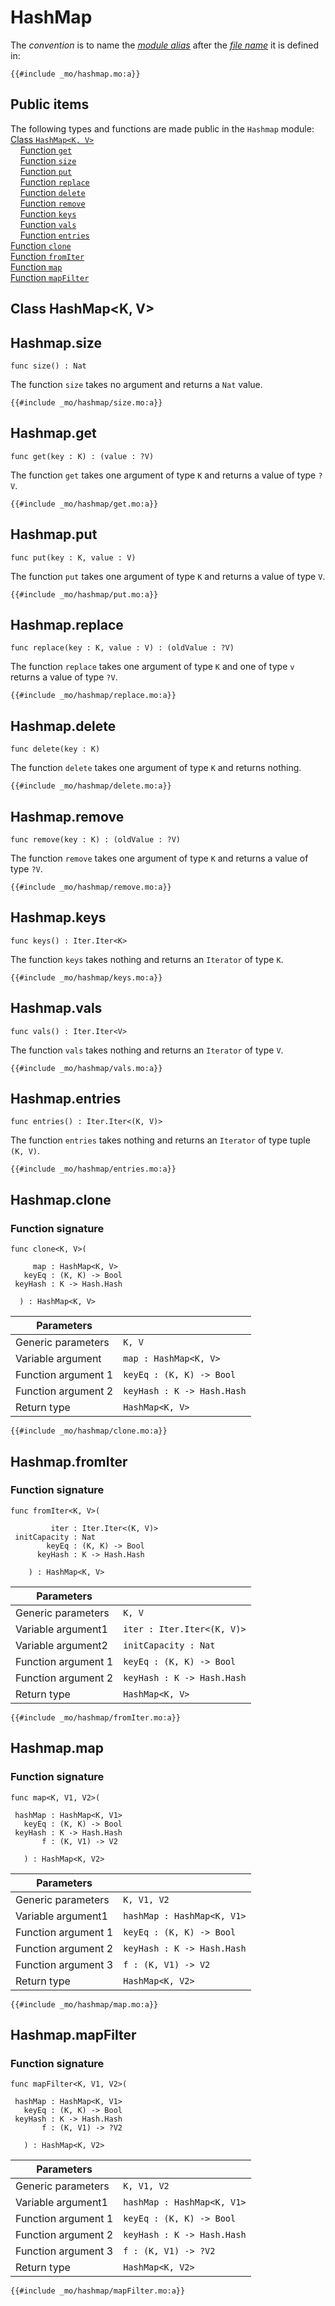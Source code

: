 # HashMap
The *convention* is to name the [*module alias*](/common-programming-concepts/modules.html#imports) after the [*file name*](/common-programming-concepts/modules.html#imports) it is defined in:

```motoko
{{#include _mo/hashmap.mo:a}}
```

## Public items
The following types and functions are made public in the `Hashmap` module:   
[Class `HashMap<K, V>`](#class)     
&nbsp;&nbsp;&nbsp;&nbsp;[Function `get`](#hashmapget)  
&nbsp;&nbsp;&nbsp;&nbsp;[Function `size`](#hashmapsize)  
&nbsp;&nbsp;&nbsp;&nbsp;[Function `put`](#hashmapput)  
&nbsp;&nbsp;&nbsp;&nbsp;[Function `replace`](#hashmapreplace)  
&nbsp;&nbsp;&nbsp;&nbsp;[Function `delete`](#hashmapdelete)  
&nbsp;&nbsp;&nbsp;&nbsp;[Function `remove`](#hashmapremove)  
&nbsp;&nbsp;&nbsp;&nbsp;[Function `keys`](#hashmapkeys)  
&nbsp;&nbsp;&nbsp;&nbsp;[Function `vals`](#hashmapvals)  
&nbsp;&nbsp;&nbsp;&nbsp;[Function `entries`](#hashmapentries)  
[Function `clone`](#hashmapclone)  
[Function `fromIter`](#hashmapfromiter)  
[Function `map`](#hashmapmap)  
[Function `mapFilter`](#hashmapmapfilter)  


## Class HashMap<K, V>  

## Hashmap.size

```motoko
func size() : Nat
```
The function `size` takes no argument and returns a `Nat` value.  

```motoko, run
{{#include _mo/hashmap/size.mo:a}}  
```

## Hashmap.get

```motoko
func get(key : K) : (value : ?V)
```
The function `get` takes one argument of type `K` and returns a value of type `?V`.  

```motoko, run
{{#include _mo/hashmap/get.mo:a}}
```

## Hashmap.put

```motoko
func put(key : K, value : V)
```
The function `put` takes one argument of type `K` and returns a value of type `V`.  

```motoko, run
{{#include _mo/hashmap/put.mo:a}}
```

## Hashmap.replace

```motoko
func replace(key : K, value : V) : (oldValue : ?V)
```
The function `replace` takes one argument of type `K` and one of type `v` returns a value of type `?V`.  

```motoko, run
{{#include _mo/hashmap/replace.mo:a}}
```

## Hashmap.delete

```motoko
func delete(key : K)
```
The function `delete` takes one argument of type `K` and returns nothing.  

```motoko, run
{{#include _mo/hashmap/delete.mo:a}}
```

## Hashmap.remove

```motoko
func remove(key : K) : (oldValue : ?V)
```
The function `remove` takes one argument of type `K` and returns a value of type `?V`.  

```motoko, run
{{#include _mo/hashmap/remove.mo:a}}
```

## Hashmap.keys

```motoko
func keys() : Iter.Iter<K>
```
The function `keys` takes nothing and returns an `Iterator` of type `K`.  

```motoko, run
{{#include _mo/hashmap/keys.mo:a}}
```

## Hashmap.vals

```motoko
func vals() : Iter.Iter<V>
```
The function `vals` takes nothing and returns an `Iterator` of type `V`.

```motoko, run
{{#include _mo/hashmap/vals.mo:a}}
```

## Hashmap.entries

```motoko
func entries() : Iter.Iter<(K, V)>
```
The function `entries` takes nothing and returns an `Iterator` of type tuple `(K, V)`.  

```motoko, run
{{#include _mo/hashmap/entries.mo:a}}
```

## Hashmap.clone
### Function signature

```motoko
func clone<K, V>(
    
     map : HashMap<K, V>
   keyEq : (K, K) -> Bool
 keyHash : K -> Hash.Hash
      
  ) : HashMap<K, V>
```

|   **Parameters**    |                              |
| ------------------- | ---------------------------- |
| Generic parameters  | `K, V`                       |
| Variable argument   | `map : HashMap<K, V>`        |
| Function argument 1 | `keyEq : (K, K) -> Bool`     |
| Function argument 2 | `keyHash : K -> Hash.Hash`   |
| Return type         | `HashMap<K, V>`              |


```motoko, run
{{#include _mo/hashmap/clone.mo:a}}
```

## Hashmap.fromIter

### Function signature

```motoko
func fromIter<K, V>(
    
         iter : Iter.Iter<(K, V)>
 initCapacity : Nat
        keyEq : (K, K) -> Bool
      keyHash : K -> Hash.Hash
       
    ) : HashMap<K, V>
```

|   **Parameters**    |                              |
| ------------------- | ---------------------------- |
| Generic parameters  | `K, V`                       |
| Variable argument1  | `iter : Iter.Iter<(K, V)>`   |
| Variable argument2  | `initCapacity : Nat`         |
| Function argument 1 | `keyEq : (K, K) -> Bool`     |
| Function argument 2 | `keyHash : K -> Hash.Hash`   |
| Return type         | `HashMap<K, V>`              |


```motoko, run
{{#include _mo/hashmap/fromIter.mo:a}}
```

## Hashmap.map

### Function signature

```motoko
func map<K, V1, V2>(
    
 hashMap : HashMap<K, V1>
   keyEq : (K, K) -> Bool
 keyHash : K -> Hash.Hash
       f : (K, V1) -> V2
       
   ) : HashMap<K, V2>
```


|   **Parameters**    |                              |
| ------------------- | ---------------------------- |
| Generic parameters  | `K, V1, V2`                  |
| Variable argument1  | `hashMap : HashMap<K, V1>`   |
| Function argument 1 | `keyEq : (K, K) -> Bool`     |
| Function argument 2 | `keyHash : K -> Hash.Hash`   |
| Function argument 3 | `f : (K, V1) -> V2`          |
| Return type         | `HashMap<K, V2>`             |


```motoko, run
{{#include _mo/hashmap/map.mo:a}}
```

## Hashmap.mapFilter

### Function signature

```motoko
func mapFilter<K, V1, V2>(
    
 hashMap : HashMap<K, V1>
   keyEq : (K, K) -> Bool
 keyHash : K -> Hash.Hash
       f : (K, V1) -> ?V2
       
   ) : HashMap<K, V2>
```


|   **Parameters**    |                              |
| ------------------- | ---------------------------- |
| Generic parameters  | `K, V1, V2`                  |
| Variable argument1  | `hashMap : HashMap<K, V1>`   |
| Function argument 1 | `keyEq : (K, K) -> Bool`     |
| Function argument 2 | `keyHash : K -> Hash.Hash`   |
| Function argument 3 | `f : (K, V1) -> ?V2`         |
| Return type         | `HashMap<K, V2>`             |


```motoko, run
{{#include _mo/hashmap/mapFilter.mo:a}}
```

